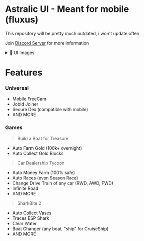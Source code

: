 # Astralic UI - Meant for mobile (fluxus)
This repository will be pretty much outdated, i won't update often

Join [Discord Server](https://discord.gg/V6VKVaXstx) for more information

<details>
<summary>🤍 UI Images</summary>
  
[](https://media.discordapp.net/attachments/1147181738045489302/1148269017816121446/1.jpg?width=2205&height=1497)
  
[](https://media.discordapp.net/attachments/1147181738045489302/1148269018080350309/2.jpg?width=2205&height=1485)

[](https://media.discordapp.net/attachments/1147181738045489302/1148269018323636324/3.jpg?width=2205&height=1482)
[](https://media.discordapp.net/attachments/1147181738045489302/1148269018587861032/4.jpg?width=2205&height=1497)
</details>

# Features
### Universal
- Mobile FreeCam
- JobId Joiner
- Secure Dex (compatible with mobile)
- AND MORE
### Games
> Build a Boat for Treasure
- Auto Farm Gold (100k+ overnight)
- Auto Collect Gold Blocks

> Car Dealership Tycoon
- Auto Money Farm (100% safe)
- Auto Races (even Season Race)
- Change Drive Train of any car (RWD, AWD, FWD)
- Infinite Road
- AND MORE

> SharkBite 2
- Auto Collect Vases
- Traces ESP Shark
- Clear Water
- Boat Changer (any boat, "ship" for CruiseShip)
- AND MORE
